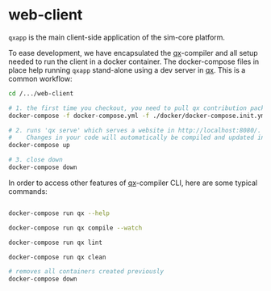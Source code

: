 # web-client

``qxapp`` is the main client-side application of the sim-core platform.

To ease development, we have encapsulated the [qx]-compiler and all setup needed to run the client in a docker container.
The docker-compose files in place help running ``qxapp`` stand-alone using a dev server in [qx]. This is a common workflow:

```bash
cd /.../web-client

# 1. the first time you checkout, you need to pull qx contribution packages
docker-compose -f docker-compose.yml -f ./docker/docker-compose.init.yml run qx

# 2. runs 'qx serve' which serves a website in http://localhost:8080/.
#    Changes in your code will automatically be compiled and updated in the web.
docker-compose up

# 3. close down
docker-compose down
```

In order to access other features of [qx]-compiler CLI, here are some typical commands:

```bash

docker-compose run qx --help

docker-compose run qx compile --watch

docker-compose run qx lint

docker-compose run qx clean

# removes all containers created previously
docker-compose down
```

[qx]:http://www.qooxdoo.org/
